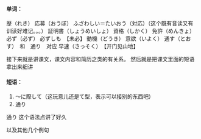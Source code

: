 #### 单词：
歴（れき）
応募（おうぼ）
ふざわしい＝たいおう（対応）（这个既有音读又有训读好难记。。。）
証明書（しょうめいしょ）
資格（しかく）
免許（めんきょ）
必ず（必ず）
必ずしも　【未必】
動機（どうき）
意欲（いよく）
通す（とおす）　和　通り　对应
早速（さっそく）　【开门见山地】


接下来就是讲课文，课文内容和简历之类的有关系。
然后就是把课文里面的短语拿出来细讲


#### 短语：
1.	〜に際して（这玩意儿还是て型，表示可以接别的东西吧）
2.	通り

通り
这个语法点讲了好久

以及其他几个例句



